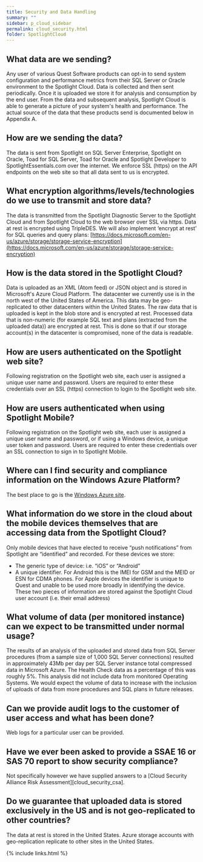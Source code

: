 ```yaml
---
title: Security and Data Handling
summary: ""
sidebar: p_cloud_sidebar
permalink: cloud_security.html
folder: SpotlightCloud
---
```




## What data are we sending?
Any user of various Quest Software products can opt-in to send system configuration and performance metrics from their SQL Server or Oracle environment to the Spotlight Cloud. Data is collected and then sent periodically. Once it is uploaded we store it for analysis and consumption by the end user. From the data and subsequent analysis, Spotlight Cloud is able to generate a picture of your system's health and performance. The actual source of the data that these products send is documented below in Appendix A.

## How are we sending the data?
The data is sent from Spotlight on SQL Server Enterprise, Spotlight on Oracle, Toad for SQL Server, Toad for Oracle and Spotlight Developer to SpotlightEssentials.com over the internet. We enforce SSL (https) on the API endpoints on the web site so that all data sent to us is encrypted.

## What encryption algorithms/levels/technologies do we use to transmit and store data?
The data is transmitted from the Spotlight Diagnostic Server to the Spotlight Cloud and from Spotlight Cloud to the web browser over SSL via https. Data at rest is encrypted using TripleDES. We will also implement ‘encrypt at rest’ for SQL queries and query plans: [https://docs.microsoft.com/en-us/azure/storage/storage-service-encryption](https://docs.microsoft.com/en-us/azure/storage/storage-service-encryption)

## How is the data stored in the Spotlight Cloud?
Data is uploaded as an XML (Atom feed) or JSON object and is stored in Microsoft's Azure Cloud Platform. The datacenter we currently use is in the north west of the United States of America. This data may be geo-replicated to other datacenters within the United States. The raw data that is uploaded is kept in the blob store and is encrypted at rest. Processed data that is non-numeric (for example SQL text and plans (extracted from the uploaded data)) are encrypted at rest. This is done so that if our storage account(s) in the datacenter is compromised, none of the data is readable.

## How are users authenticated on the Spotlight web site?
Following registration on the Spotlight web site, each user is assigned a unique user name and password. Users are required to enter these credentials over an SSL (https) connection to login to the Spotlight web site.

## How are users authenticated when using Spotlight Mobile?
Following registration on the Spotlight web site, each user is assigned a unique user name and password, or if using a Windows device, a unique user token and password. Users are required to enter these credentials over an SSL connection to sign in to Spotlight Mobile.

## Where can I find security and compliance information on the Windows Azure Platform?
The best place to go is the [Windows Azure site](https://azure.microsoft.com/en-us/support/trust-center/).

## What information do we store in the cloud about the mobile devices themselves that are accessing data from the Spotlight Cloud?
Only mobile devices that have elected to receive “push notifications” from Spotlight are “identified” and recorded. For these devices we store:

*	The generic type of device: i.e. “iOS” or “Android”
*	A unique identifier. For Android this is the IMEI for GSM and the MEID or ESN for CDMA phones. For Apple devices the identifier is unique to Quest and unable to be used more broadly in identifying the device.
These two pieces of information are stored against the Spotlight Cloud user account (i.e. their email address)

## What volume of data (per monitored instance) can we expect to be transmitted under normal usage?
The results of an analysis of the uploaded and stored data from SQL Server procedures (from a sample size of 1,000 SQL Server connections) resulted in approximately 43Mb per day per SQL Server instance total compressed data in Microsoft Azure. The Health Check data as a percentage of this was roughly 5%. This analysis did not include data from monitored Operating Systems. We would expect the volume of data to increase with the inclusion of uploads of data from more procedures and SQL plans in future releases.

## Can we provide audit logs to the customer of user access and what has been done?
Web logs for a particular user can be provided.

## Have we ever been asked to provide a SSAE 16 or SAS 70 report to show security compliance?
Not specifically however we have supplied answers to a [Cloud Security Alliance Risk Assessment][cloud_security_csa].

## Do we guarantee that uploaded data is stored exclusively in the US and is not geo-replicated to other countries?
The data at rest is stored in the United States. Azure storage accounts with geo-replication replicate to other sites in the United States.

{% include links.html %}
